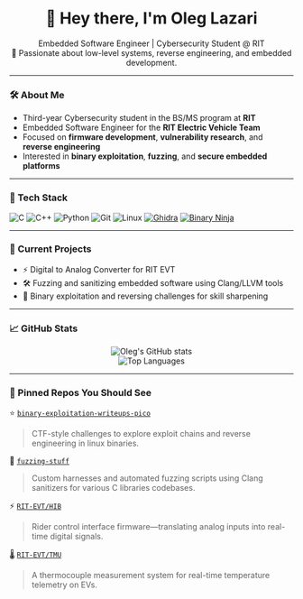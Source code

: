 <h1 align="center">👋 Hey there, I'm Oleg Lazari</h1>

<p align="center">
  Embedded Software Engineer | Cybersecurity Student @ RIT<br>
  🚀 Passionate about low-level systems, reverse engineering, and embedded development.
</p>

---

### 🛠️ About Me

- Third-year Cybersecurity student in the BS/MS program at **RIT**
- Embedded Software Engineer for the **RIT Electric Vehicle Team**
- Focused on **firmware development**, **vulnerability research**, and **reverse engineering**
- Interested in **binary exploitation**, **fuzzing**, and **secure embedded platforms**

---

### 🔧 Tech Stack

![C](https://img.shields.io/badge/C-00599C?style=flat&logo=c&logoColor=white)
![C++](https://img.shields.io/badge/C++-00599C?style=flat&logo=c%2B%2B&logoColor=white)
![Python](https://img.shields.io/badge/Python-3776AB?style=flat&logo=python&logoColor=white)
![Git](https://img.shields.io/badge/Git-F05032?style=flat&logo=git&logoColor=white)
![Linux](https://img.shields.io/badge/Linux-FCC624?style=flat&logo=linux&logoColor=black)
[![Ghidra](https://img.shields.io/badge/Ghidra-FFD700?style=flat&logo=gnu&logoColor=black)](https://ghidra-sre.org/)
[![Binary Ninja](https://img.shields.io/badge/Binary%20Ninja-DA70D6?style=flat&logoColor=white)](https://binary.ninja/)

---

### 🔭 Current Projects

- ⚡ Digital to Analog Converter for RIT EVT
- 🛠️ Fuzzing and sanitizing embedded software using Clang/LLVM tools
- 🔐 Binary exploitation and reversing challenges for skill sharpening

---

### 📈 GitHub Stats

<p align="center">
  <img src="https://github-readme-stats.vercel.app/api?username=ol2764RIT&show_icons=true&theme=radical&hide_title=true&hide=prs" alt="Oleg's GitHub stats" />
  <br>
  <img src="https://github-readme-stats.vercel.app/api/top-langs/?username=ol2764RIT&layout=compact&theme=radical" alt="Top Languages" />
</p>

---


### 🧠 Pinned Repos You Should See

⭐ [`binary-exploitation-writeups-pico`](https://github.com/ol2764RIT/binary-exploitation-writeups-pico)  
> CTF-style challenges to explore exploit chains and reverse engineering in linux binaries.

🧪 [`fuzzing-stuff`](https://github.com/ol2764RIT/fuzzing-stuff)  
> Custom harnesses and automated fuzzing scripts using Clang sanitizers for various C libraries codebases.

⚡ [`RIT-EVT/HIB`](https://github.com/RIT-EVT/HIB)  
> Rider control interface firmware—translating analog inputs into real-time digital signals.

🌡️ [`RIT-EVT/TMU`](https://github.com/RIT-EVT/TMU)  
> A thermocouple measurement system for real-time temperature telemetry on EVs.
